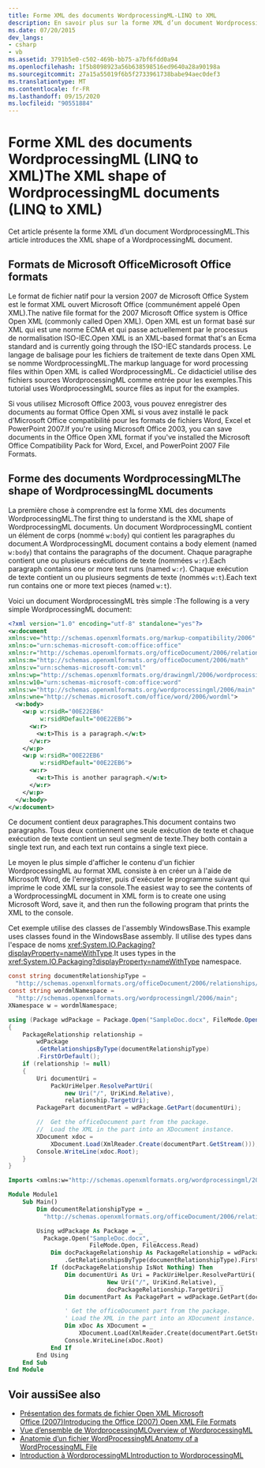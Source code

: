 ```yaml
---
title: Forme XML des documents WordprocessingML-LINQ to XML
description: En savoir plus sur la forme XML d’un document WordprocessingML.
ms.date: 07/20/2015
dev_langs:
- csharp
- vb
ms.assetid: 3791b5e0-c502-469b-bb75-a7bf6fdd0a94
ms.openlocfilehash: 1f5b8098923a56b638598516ed9640a28a90198a
ms.sourcegitcommit: 27a15a55019f6b5f2733961738babe94aec0def3
ms.translationtype: MT
ms.contentlocale: fr-FR
ms.lasthandoff: 09/15/2020
ms.locfileid: "90551884"
---
```

# <a name="the-xml-shape-of-wordprocessingml-documents-linq-to-xml"></a><span data-ttu-id="1070c-103">Forme XML des documents WordprocessingML (LINQ to XML)</span><span class="sxs-lookup"><span data-stu-id="1070c-103">The XML shape of WordprocessingML documents (LINQ to XML)</span></span>

<span data-ttu-id="1070c-104">Cet article présente la forme XML d’un document WordprocessingML.</span><span class="sxs-lookup"><span data-stu-id="1070c-104">This article introduces the XML shape of a WordprocessingML document.</span></span>

## <a name="microsoft-office-formats"></a><span data-ttu-id="1070c-105">Formats de Microsoft Office</span><span class="sxs-lookup"><span data-stu-id="1070c-105">Microsoft Office formats</span></span>

<span data-ttu-id="1070c-106">Le format de fichier natif pour la version 2007 de Microsoft Office System est le format XML ouvert Microsoft Office (communément appelé Open XML).</span><span class="sxs-lookup"><span data-stu-id="1070c-106">The native file format for the 2007 Microsoft Office system is Office Open XML (commonly called Open XML).</span></span> <span data-ttu-id="1070c-107">Open XML est un format basé sur XML qui est une norme ECMA et qui passe actuellement par le processus de normalisation ISO-IEC.</span><span class="sxs-lookup"><span data-stu-id="1070c-107">Open XML is an XML-based format that's an Ecma standard and is currently going through the ISO-IEC standards process.</span></span> <span data-ttu-id="1070c-108">Le langage de balisage pour les fichiers de traitement de texte dans Open XML se nomme WordprocessingML.</span><span class="sxs-lookup"><span data-stu-id="1070c-108">The markup language for word processing files within Open XML is called WordprocessingML.</span></span> <span data-ttu-id="1070c-109">Ce didacticiel utilise des fichiers sources WordprocessingML comme entrée pour les exemples.</span><span class="sxs-lookup"><span data-stu-id="1070c-109">This tutorial uses WordprocessingML source files as input for the examples.</span></span>

<span data-ttu-id="1070c-110">Si vous utilisez Microsoft Office 2003, vous pouvez enregistrer des documents au format Office Open XML si vous avez installé le pack d’Microsoft Office compatibilité pour les formats de fichiers Word, Excel et PowerPoint 2007.</span><span class="sxs-lookup"><span data-stu-id="1070c-110">If you're using Microsoft Office 2003, you can save documents in the Office Open XML format if you've installed the Microsoft Office Compatibility Pack for Word, Excel, and PowerPoint 2007 File Formats.</span></span>

## <a name="the-shape-of-wordprocessingml-documents"></a><span data-ttu-id="1070c-111">Forme des documents WordprocessingML</span><span class="sxs-lookup"><span data-stu-id="1070c-111">The shape of WordprocessingML documents</span></span>

<span data-ttu-id="1070c-112">La première chose à comprendre est la forme XML des documents WordprocessingML.</span><span class="sxs-lookup"><span data-stu-id="1070c-112">The first thing to understand is the XML shape of WordprocessingML documents.</span></span> <span data-ttu-id="1070c-113">Un document WordprocessingML contient un élément de corps (nommé `w:body`) qui contient les paragraphes du document.</span><span class="sxs-lookup"><span data-stu-id="1070c-113">A WordprocessingML document contains a body element (named `w:body`) that contains the paragraphs of the document.</span></span> <span data-ttu-id="1070c-114">Chaque paragraphe contient une ou plusieurs exécutions de texte (nommées `w:r`).</span><span class="sxs-lookup"><span data-stu-id="1070c-114">Each paragraph contains one or more text runs (named `w:r`).</span></span> <span data-ttu-id="1070c-115">Chaque exécution de texte contient un ou plusieurs segments de texte (nommés `w:t`).</span><span class="sxs-lookup"><span data-stu-id="1070c-115">Each text run contains one or more text pieces (named `w:t`).</span></span>

<span data-ttu-id="1070c-116">Voici un document WordprocessingML très simple :</span><span class="sxs-lookup"><span data-stu-id="1070c-116">The following is a very simple WordprocessingML document:</span></span>

```xml
<?xml version="1.0" encoding="utf-8" standalone="yes"?>
<w:document
xmlns:ve="http://schemas.openxmlformats.org/markup-compatibility/2006"
xmlns:o="urn:schemas-microsoft-com:office:office"
xmlns:r="http://schemas.openxmlformats.org/officeDocument/2006/relationships"
xmlns:m="http://schemas.openxmlformats.org/officeDocument/2006/math"
xmlns:v="urn:schemas-microsoft-com:vml"
xmlns:wp="http://schemas.openxmlformats.org/drawingml/2006/wordprocessingDrawing"
xmlns:w10="urn:schemas-microsoft-com:office:word"
xmlns:w="http://schemas.openxmlformats.org/wordprocessingml/2006/main"
xmlns:wne="http://schemas.microsoft.com/office/word/2006/wordml">
  <w:body>
    <w:p w:rsidR="00E22EB6"
         w:rsidRDefault="00E22EB6">
      <w:r>
        <w:t>This is a paragraph.</w:t>
      </w:r>
    </w:p>
    <w:p w:rsidR="00E22EB6"
         w:rsidRDefault="00E22EB6">
      <w:r>
        <w:t>This is another paragraph.</w:t>
      </w:r>
    </w:p>
  </w:body>
</w:document>
```

<span data-ttu-id="1070c-117">Ce document contient deux paragraphes.</span><span class="sxs-lookup"><span data-stu-id="1070c-117">This document contains two paragraphs.</span></span> <span data-ttu-id="1070c-118">Tous deux contiennent une seule exécution de texte et chaque exécution de texte contient un seul segment de texte.</span><span class="sxs-lookup"><span data-stu-id="1070c-118">They both contain a single text run, and each text run contains a single text piece.</span></span>

<span data-ttu-id="1070c-119">Le moyen le plus simple d'afficher le contenu d'un fichier WordprocessingML au format XML consiste à en créer un à l'aide de Microsoft Word, de l'enregistrer, puis d'exécuter le programme suivant qui imprime le code XML sur la console.</span><span class="sxs-lookup"><span data-stu-id="1070c-119">The easiest way to see the contents of a WordprocessingML document in XML form is to create one using Microsoft Word, save it, and then run the following program that prints the XML to the console.</span></span>

<span data-ttu-id="1070c-120">Cet exemple utilise des classes de l'assembly WindowsBase.</span><span class="sxs-lookup"><span data-stu-id="1070c-120">This example uses classes found in the WindowsBase assembly.</span></span> <span data-ttu-id="1070c-121">Il utilise des types dans l'espace de noms <xref:System.IO.Packaging?displayProperty=nameWithType>.</span><span class="sxs-lookup"><span data-stu-id="1070c-121">It uses types in the <xref:System.IO.Packaging?displayProperty=nameWithType> namespace.</span></span>

```csharp
const string documentRelationshipType =
  "http://schemas.openxmlformats.org/officeDocument/2006/relationships/officeDocument";
const string wordmlNamespace =
  "http://schemas.openxmlformats.org/wordprocessingml/2006/main";
XNamespace w = wordmlNamespace;

using (Package wdPackage = Package.Open("SampleDoc.docx", FileMode.Open, FileAccess.Read))
{
    PackageRelationship relationship =
        wdPackage
        .GetRelationshipsByType(documentRelationshipType)
        .FirstOrDefault();
    if (relationship != null)
    {
        Uri documentUri =
            PackUriHelper.ResolvePartUri(
                new Uri("/", UriKind.Relative),
                relationship.TargetUri);
        PackagePart documentPart = wdPackage.GetPart(documentUri);

        //  Get the officeDocument part from the package.
        //  Load the XML in the part into an XDocument instance.
        XDocument xdoc =
            XDocument.Load(XmlReader.Create(documentPart.GetStream()));
        Console.WriteLine(xdoc.Root);
    }
}
```

```vb
Imports <xmlns:w="http://schemas.openxmlformats.org/wordprocessingml/2006/main">

Module Module1
    Sub Main()
        Dim documentRelationshipType = _
          "http://schemas.openxmlformats.org/officeDocument/2006/relationships/officeDocument"

        Using wdPackage As Package = _
          Package.Open("SampleDoc.docx", _
                       FileMode.Open, FileAccess.Read)
            Dim docPackageRelationship As PackageRelationship = wdPackage _
                .GetRelationshipsByType(documentRelationshipType).FirstOrDefault()
            If (docPackageRelationship IsNot Nothing) Then
                Dim documentUri As Uri = PackUriHelper.ResolvePartUri( _
                            New Uri("/", UriKind.Relative), _
                            docPackageRelationship.TargetUri)
                Dim documentPart As PackagePart = wdPackage.GetPart(documentUri)

                ' Get the officeDocument part from the package.
                ' Load the XML in the part into an XDocument instance.
                Dim xDoc As XDocument = _
                    XDocument.Load(XmlReader.Create(documentPart.GetStream()))
                Console.WriteLine(xDoc.Root)
            End If
        End Using
    End Sub
End Module
```

## <a name="see-also"></a><span data-ttu-id="1070c-122">Voir aussi</span><span class="sxs-lookup"><span data-stu-id="1070c-122">See also</span></span>

- <span data-ttu-id="1070c-123">[Présentation des formats de fichier Open XML Microsoft Office (2007)](/previous-versions/office/developer/office-2007/aa338205(v=office.12))</span><span class="sxs-lookup"><span data-stu-id="1070c-123">[Introducing the Office (2007) Open XML File Formats](/previous-versions/office/developer/office-2007/aa338205(v=office.12))</span></span>
- <span data-ttu-id="1070c-124">[Vue d’ensemble de WordprocessingML](/previous-versions/office/developer/office-2003/aa212812(v=office.11))</span><span class="sxs-lookup"><span data-stu-id="1070c-124">[Overview of WordprocessingML](/previous-versions/office/developer/office-2003/aa212812(v=office.11))</span></span>
- [<span data-ttu-id="1070c-125">Anatomie d’un fichier WordProcessingML</span><span class="sxs-lookup"><span data-stu-id="1070c-125">Anatomy of a WordProcessingML File</span></span>](http://officeopenxml.com/anatomyofOOXML.php)
- [<span data-ttu-id="1070c-126">Introduction à WordprocessingML</span><span class="sxs-lookup"><span data-stu-id="1070c-126">Introduction to WordprocessingML</span></span>](https://ericwhite.com/blog/introduction-to-wordprocessingml-series/)
